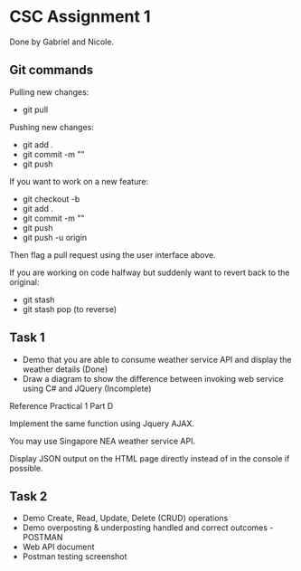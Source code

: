 # CSC Assignment 1

Done by Gabriel and Nicole.

## Git commands

Pulling new changes:

* git pull

Pushing new changes:

* git add .
* git commit -m "<your message here>"
* git push

If you want to work on a new feature:

* git checkout -b <Name of feature>
* git add .
* git commit -m "<your message here>"
* git push
* git push -u origin <Name of feature>

Then flag a pull request using the user interface above.

If you are working on code halfway but suddenly want to revert back to the original:
* git stash
* git stash pop (to reverse)

## Task 1 
* Demo that you are able to consume weather service API and display the weather details (Done)
* Draw a diagram to show the difference between invoking web service using C# and JQuery (Incomplete)

Reference Practical 1 Part D 

Implement the same function using Jquery AJAX.

You may use Singapore NEA weather service API.

Display JSON output on the HTML page directly instead of in the console if possible.

## Task 2 
* Demo Create, Read, Update, Delete (CRUD) operations
* Demo overposting & underposting handled and correct outcomes - POSTMAN
* Web API document
* Postman testing screenshot

